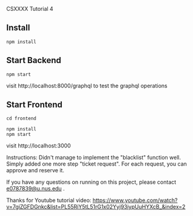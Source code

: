 CSXXXX Tutorial 4

## Install

```
npm install
```

## Start Backend

```
npm start
```

visit http://localhost:8000/graphql to test the graphql operations

## Start Frontend

```
cd frontend

npm install
npm start
```

visit http://localhost:3000

Instructions:
    Didn't manage to implement the "blacklist" function well. Simply added one more step "ticket request". For each request, you can approve and reserve it.

If you have any questions on running on this project, please contact e0787839@u.nus.edu .

Thanks for Youtube tutorial video: 
https://www.youtube.com/watch?v=7giZGFDGnkc&list=PL55RiY5tL51rG1x02Yyj93iypUuHYXcB_&index=2

